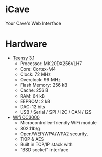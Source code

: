 # iCave

Your Cave's Web Interface

# Hardware

- [Teensy 3.1](https://www.pjrc.com/teensy/teensy31.html)
  - Processor: MK20DX256VLH7 
  - Core: Cortex-M4
  - Clock: 72 MHz
  - Overclock: 96 MHz
  - Flash Memory: 256 kB
  - Cache: 256 B
  - RAM: 64 kB
  - EEPROM: 2 kB
  - DAC: 12 bits
  - USB / Serial / SPI / I2C / CAN / I2S
- [Wifi CC3000](https://www.adafruit.com/products/1469) 
  - Microcontroller-friendly WiFi module
  - 802.11b/g
  - Open/WEP/WPA/WPA2 security,
  - TKIP & AES
  - Built in TCP/IP stack with
  - "BSD socket" interface
